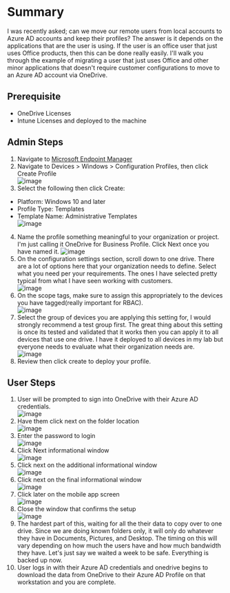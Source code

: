 # Summary
I was recently asked; can we move our remote users from local accounts to Azure AD accounts and keep their profiles? The answer is it depends on the applications that are the user is using. If the user is an office user that just uses Office products, then this can be done really easily. I'll walk you through the example of migrating a user that just uses Office and other minor applications that doesn't require customer configurations to move to an Azure AD account via OneDrive.

## Prerequisite
* OneDrive Licenses
* Intune Licenses and deployed to the machine

## Admin Steps
1. Navigate to [Microsoft Endpoint Manager](https://endpoint.microsoft.com/)
2. Navigate to Devices > Windows > Configuration Profiles, then click Create Profile <BR>
![image](https://user-images.githubusercontent.com/61195587/163179335-5a833bcc-69e6-4936-b51b-046178676a69.png)
3. Select the following then click Create:
* Platform: Windows 10 and later
* Profile Type: Templates
* Template Name: Administrative Templates <BR> 
![image](https://user-images.githubusercontent.com/61195587/163179782-2bddf66b-3f2c-4afe-89cf-052de4dfa2a0.png)
4. Name the profile something meaningful to your organization or project. I'm just calling it OneDrive for Business Profile. Click Next once you have named it.
![image](https://user-images.githubusercontent.com/61195587/163180139-38279508-93f0-4a4b-b3c5-56e0ce2492f0.png)
5. On the configuration settings section, scroll down to one drive. There are a lot of options here that your organization needs to define. Select what you need per your requirements. The ones I have selected pretty typical from what I have seen working with customers.<BR>
![image](https://user-images.githubusercontent.com/61195587/163181290-70826033-1981-4344-baf6-99f71031a9fe.png)
6. On the scope tags, make sure to assign this appropriately to the devices you have tagged(really important for RBAC). <BR>
![image](https://user-images.githubusercontent.com/61195587/163181661-b6afc0db-f1be-49a3-9430-59fd13445b13.png)
7. Select the group of devices you are applying this setting for, I would strongly recommend a test group first. The great thing about this setting is once its tested and validated that it works then you can apply it to all devices that use one drive. I have it deployed to all devices in my lab but everyone needs to evaluate what their organization needs are. <BR>
![image](https://user-images.githubusercontent.com/61195587/163182458-976d8d1d-f8c2-42f8-8aec-e96b29a6fe4e.png)
8. Review then click create to deploy your profile.

## User Steps
1. User will be prompted to sign into OneDrive with their Azure AD credentials. <BR>
![image](https://user-images.githubusercontent.com/61195587/163184429-82d25e1d-91c0-40d4-ba77-7e22337671b0.png)
2. Have them click next on the folder location <BR>
![image](https://user-images.githubusercontent.com/61195587/163184933-8d96106f-b20a-4b29-b414-bbab8994f2b9.png)
3. Enter the password to login <BR>
![image](https://user-images.githubusercontent.com/61195587/163187286-b34ef5c2-1686-4eda-aa6e-ae980423efe9.png)
4. Click Next informational window<BR>
![image](https://user-images.githubusercontent.com/61195587/163187365-1e805e24-8ef9-4b38-a10b-2135f5db6042.png)
5. Click next on the additional informational window <BR>
![image](https://user-images.githubusercontent.com/61195587/163187449-67314993-f44d-46ab-976d-5757af2741ab.png)
6. Click next on the final informational window <BR>
![image](https://user-images.githubusercontent.com/61195587/163187608-5989f148-70df-4e59-8bb0-8fac5f3980cc.png)
7. Click later on the mobile app screen <BR>
![image](https://user-images.githubusercontent.com/61195587/163187763-72d4810f-977d-4f9e-8023-c1ff2e227f06.png)
8. Close the window that confirms the setup <BR>
![image](https://user-images.githubusercontent.com/61195587/163187858-bd272d83-1cdf-4a8c-a844-e20606500b70.png)
9. The hardest part of this, waiting for all the their data to copy over to one drive. Since we are doing known folders only, it will only do whatever they have in Documents, Pictures, and Desktop. The timing on this will vary depending on how much the users have and how much bandwidth they have. Let's just say we waited a week to be safe. Everything is backed up now.
10. User logs in with their Azure AD credentials and onedrive begins to download the data from OneDrive to their Azure AD Profile on that workstation and you are complete.
